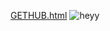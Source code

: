 [GETHUB.html](https://github.com/user-attachments/files/22250152/GETHUB.html)
![heyy](https://github.com/user-attachments/assets/b8322645-be9f-41cb-955e-467a167445af)
